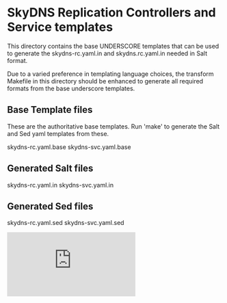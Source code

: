 # SkyDNS Replication Controllers and Service templates

This directory contains the base UNDERSCORE templates that can be used
to generate the skydns-rc.yaml.in and skydns.rc.yaml.in needed in Salt format.

Due to a varied preference in templating language choices, the transform
Makefile in this directory should be enhanced to generate all required
formats from the base underscore templates.

## Base Template files

These are the authoritative base templates.
Run 'make' to generate the Salt and Sed yaml templates from these.

skydns-rc.yaml.base
skydns-svc.yaml.base

## Generated Salt files

skydns-rc.yaml.in
skydns-svc.yaml.in

## Generated Sed files

skydns-rc.yaml.sed
skydns-svc.yaml.sed

[![Analytics](https://kubernetes-site.appspot.com/UA-36037335-10/GitHub/cluster/saltbase/salt/kube-dns/README.md?pixel)]()
